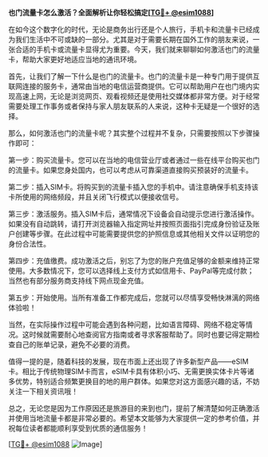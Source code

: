 **也门流量卡怎么激活？全面解析让你轻松搞定[[TG💪+ @esim1088](https://t.me/s/esim1088)]**

在如今这个数字化的时代，无论是商务出行还是个人旅行，手机卡和流量卡已经成为我们生活中不可或缺的一部分。尤其是对于需要长期在国外工作的朋友来说，一张合适的手机卡或流量卡显得尤为重要。今天，我们就来聊聊如何激活也门的流量卡，帮助大家更好地适应当地的通讯环境。

首先，让我们了解一下什么是也门的流量卡。也门的流量卡是一种专门用于提供互联网连接的服务卡，通常由当地的电信运营商提供。它可以帮助用户在也门境内实现高速上网，无论是浏览网页、观看视频还是使用社交媒体都非常方便。对于经常需要处理工作事务或者保持与家人朋友联系的人来说，这种卡无疑是一个很好的选择。

那么，如何激活也门的流量卡呢？其实整个过程并不复杂，只需要按照以下步骤操作即可：

第一步：购买流量卡。您可以在当地的电信营业厅或者通过一些在线平台购买也门的流量卡。如果您身处国内，也可以考虑从可靠渠道直接购买预装好的流量卡。

第二步：插入SIM卡。将购买到的流量卡插入您的手机中。请注意确保手机支持该卡所使用的网络频段，并且关闭飞行模式以便接收信号。

第三步：激活服务。插入SIM卡后，通常情况下设备会自动提示您进行激活操作。如果没有自动跳转，请打开浏览器输入指定网址并按照页面指引完成身份验证及账户创建等步骤。在此过程中可能需要提供您的护照信息或其他相关文件以证明您的身份合法性。

第四步：充值缴费。成功激活之后，别忘了为您的账户充值足够的金额来维持正常使用。大多数情况下，您可以选择线上支付方式如信用卡、PayPal等完成付款；当然也有部分服务商支持线下网点现金充值。

第五步：开始使用。当所有准备工作都完成后，您就可以尽情享受畅快淋漓的网络体验啦！

当然，在实际操作过程中可能会遇到各种问题，比如语言障碍、网络不稳定等情况。这时候就需要耐心地查阅官方指南或者寻求客服帮助了。同时也要记得定期检查自己的账单记录，避免不必要的消费。

值得一提的是，随着科技的发展，现在市面上还出现了许多新型产品——eSIM卡。相比于传统物理SIM卡而言，eSIM卡具有体积小巧、无需更换实体卡片等诸多优势，特别适合频繁更换目的地的用户群体。如果您对这方面感兴趣的话，不妨关注一下相关资讯哦！

总之，无论您是因为工作原因还是旅游目的来到也门，提前了解清楚如何正确激活并使用当地流量卡都是非常必要的。希望本文能够为大家提供一定的参考价值，并祝每位读者都能顺利享受到优质的通信服务！

[[TG💪+ @esim1088](https://t.me/s/esim1088) ![Image](https://i.postimg.cc/4NQfJmqS/Snipaste-2025-05-13-00-14-12.png)]